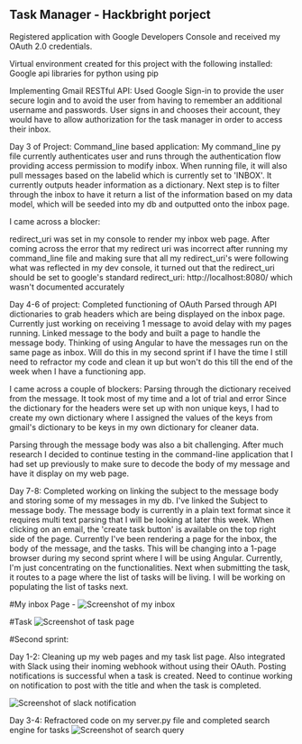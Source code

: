Task Manager - Hackbright porject
--------------------------------------------------------------------------------
Registered application with Google Developers Console and received my OAuth 2.0 
credentials.

Virtual environment created for this project with the following installed:
    Google api libraries for python using pip 

Implementing Gmail RESTful API:
    Used Google Sign-in to provide the user secure login and to avoid the user from
    having to remember an additional username and passwords. User signs in and chooses 
    their account, they would have to allow authorization for the task manager in order 
    to access their inbox.

Day 3 of Project:
Command_line based application:
My command_line py file currently authenticates user and runs through the authentication flow
providing access permission to modify inbox. When running file, it will also pull messages
based on the labelid which is currently set to 'INBOX'. It currently outputs header information
as a dictionary. Next step is to filter through the inbox to have it return a list of the information
based on my data model, which will be seeded into my db and outputted onto the inbox page.

I came across a blocker:

redirect_uri was set in my console to render my inbox web page. After coming across the error that
my redirect uri was incorrect after running my command_line file and making sure that all my redirect_uri's
were following what was reflected in my dev console, it turned out that the redirect_uri should be set to
google's standard redirect_uri: http://localhost:8080/ which wasn't documented accurately


Day 4-6 of project:
Completed functioning of OAuth
Parsed through API dictionaries to grab headers which are being displayed on the inbox page. Currently just 
working on receiving 1 message to avoid delay with my pages running.
Linked message to the body and built a page to handle the message body. Thinking of using Angular to have 
the messages run on the same page as inbox. Will do this in my second sprint if I have the time
I still need to refractor my code and clean it up but won't do this till the end of the week when I have a 
functioning app.

I came across a couple of blockers:
Parsing through the dictionary received from the message. It took most of my time and a lot of trial and error
Since the dictionary for the headers were set up with non unique keys, I had to create my own dictionary where
I assigned the values of the keys from gmail's dictionary to be keys in my own dictionary for cleaner data.

Parsing through the message body was also a bit challenging. After much research I decided to continue testing
in the command-line application that I had set up previously to make sure to decode the body of my message and
have it display on my web page.

Day 7-8:
Completed working on linking the subject to the message body and storing some of my messages in my db. I've linked the Subject to 
message body. The message body is currently in a plain text format since it requires multi text parsing that I will be looking at
later this week. When clicking on an email, the 'create task button' is available on the top right side of the page. Currently
I've been rendering a page for the inbox, the body of the message, and the tasks. This will be changing into a 1-page browser
during my second sprint where I will be using Angular. Currently, I'm just concentrating on the functionalities. Next when submitting
the task, it routes to a page where the list of tasks will be living. I will be working on populating the list of tasks next.

#My inbox Page - 
![Screenshot of my inbox](https://cloud.githubusercontent.com/assets/18127030/15828449/3535b86e-2bc4-11e6-8926-d6d7d40c4da4.png)

#Task 
![Screenshot of task page](https://cloud.githubusercontent.com/assets/18127030/15828472/44675bee-2bc4-11e6-8eed-3d975848da14.png)

#Second sprint:

Day 1-2:
Cleaning up my web pages and my task list page. Also integrated with Slack using their
inoming webhook without using their OAuth. Posting notifications is successful when a task is created. Need to continue working on notification to post with the title and when the task is completed. 

![Screenshot of slack notification](https://cloud.githubusercontent.com/assets/18127030/15828427/1e266e48-2bc4-11e6-93b9-bb536fe76e07.png)

Day 3-4:
Refractored code on my server.py file and completed search engine for tasks
![Screenshot of search query](https://cloud.githubusercontent.com/assets/18127030/15828498/63c17b00-2bc4-11e6-9d48-c777ac172e59.png)









